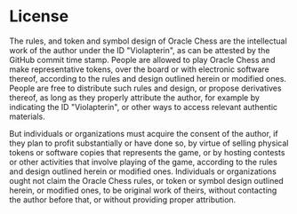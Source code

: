 # License

The rules, and token and symbol design of Oracle Chess are the intellectual work of the author under the ID "Violapterin", as can be attested by the GitHub commit time stamp.
People are allowed to play Oracle Chess and make representative tokens, over the board or with electronic software thereof, according to the rules and design outlined herein or modified ones.
People are free to distribute such rules and design, or propose derivatives thereof, as long as they properly attribute the author, for example by indicating the ID "Violapterin", or other ways to access relevant authentic materials.

But individuals or organizations must acquire the consent of the author, if they plan to profit substantially or have done so, by virtue of selling physical tokens or software copies that represents the game, or by hosting contests or other activities that involve playing of the game, according to the rules and design outlined herein or modified ones.
Individuals or organizations ought not claim the Oracle Chess rules, or token or symbol design outlined herein, or modified ones, to be original work of theirs, without contacting the author before that, or without providing proper attribution.

